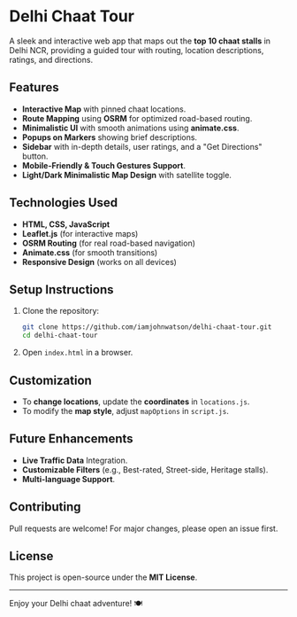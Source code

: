 # **Delhi Chaat Tour**

A sleek and interactive web app that maps out the **top 10 chaat stalls** in Delhi NCR, providing a guided tour with routing, location descriptions, ratings, and directions.

## **Features**
- **Interactive Map** with pinned chaat locations.
- **Route Mapping** using **OSRM** for optimized road-based routing.
- **Minimalistic UI** with smooth animations using **animate.css**.
- **Popups on Markers** showing brief descriptions.
- **Sidebar** with in-depth details, user ratings, and a "Get Directions" button.
- **Mobile-Friendly & Touch Gestures Support**.
- **Light/Dark Minimalistic Map Design** with satellite toggle.

## **Technologies Used**
- **HTML, CSS, JavaScript**
- **Leaflet.js** (for interactive maps)
- **OSRM Routing** (for real road-based navigation)
- **Animate.css** (for smooth transitions)
- **Responsive Design** (works on all devices)

## **Setup Instructions**
1. Clone the repository:
   ```bash
   git clone https://github.com/iamjohnwatson/delhi-chaat-tour.git
   cd delhi-chaat-tour
   ```
2. Open `index.html` in a browser.

## **Customization**
- To **change locations**, update the **coordinates** in `locations.js`.
- To modify the **map style**, adjust `mapOptions` in `script.js`.

## **Future Enhancements**
- **Live Traffic Data** Integration.
- **Customizable Filters** (e.g., Best-rated, Street-side, Heritage stalls).
- **Multi-language Support**.

## **Contributing**
Pull requests are welcome! For major changes, please open an issue first.

## **License**
This project is open-source under the **MIT License**.

---
Enjoy your Delhi chaat adventure! 🍽️

